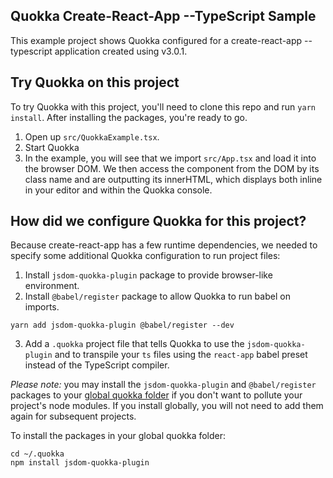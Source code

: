 ## Quokka Create-React-App --TypeScript Sample

This example project shows Quokka configured for a create-react-app --typescript
application created using v3.0.1.

## Try Quokka on this project

To try Quokka with this project, you'll need to clone this repo and run
`yarn install`. After installing the packages, you're ready to go.

1. Open up `src/QuokkaExample.tsx`.
2. Start Quokka
3. In the example, you will see that we import `src/App.tsx` and load it into
the browser DOM. We then access the component from the DOM by its class name
and are outputting its innerHTML, which displays both inline in your editor
and within the Quokka console.

## How did we configure Quokka for this project?

Because create-react-app has a few runtime dependencies, we needed to specify
some additional Quokka configuration to run project files:

1. Install `jsdom-quokka-plugin` package to provide browser-like environment.
2. Install `@babel/register` package to allow Quokka to run babel on imports.

```
yarn add jsdom-quokka-plugin @babel/register --dev
```

3. Add a `.quokka` project file that tells Quokka to use the 
`jsdom-quokka-plugin` and to transpile your `ts` files using the 
`react-app` babel preset instead of the TypeScript compiler.

*Please note:* you may install the `jsdom-quokka-plugin` and `@babel/register`
packages to your [global quokka folder](https://quokkajs.com/docs/configuration.html#global-config-file)
if you don't want to pollute your project's node modules. If you install
globally, you will not need to add them again for subsequent projects. 

To install the packages in your global quokka folder:

```
cd ~/.quokka
npm install jsdom-quokka-plugin
```